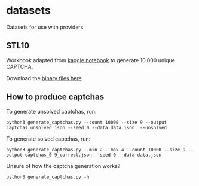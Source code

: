 # datasets
Datasets for use with providers

## STL10

Workbook adapted from [kaggle notebook](https://www.kaggle.com/code/pratt3000/generate-stl10/notebook) to generate 10,000 unique CAPTCHA.

Download the [binary files here](http://ai.stanford.edu/~acoates/stl10/stl10_binary.tar.gz).


## How to produce captchas

To generate unsolved captchas, run:
```commandline
python3 generate_captchas.py --count 10000 --size 9 --output captchas_unsolved.json --seed 0 --data data.json  --unsolved
```

To generate solved captchas, run:
```commandline
python3 generate_captchas.py --min 2 --max 4 --count 10000 --size 9 --output captchas_0-9_correct.json --seed 0 --data data.json 
```

Unsure of how the captcha generation works?
```commandline
python3 generate_captchas.py -h
```